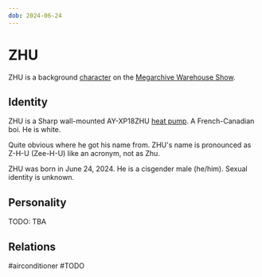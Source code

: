 ```yaml
---
dob: 2024-06-24
---
```

# ZHU

ZHU is a background [character](Characters.md) on the [Megarchive Warehouse Show](Megarchive%20Warehouse%20Show.md).
## Identity

ZHU is a Sharp wall-mounted AY-XP18ZHU [heat pump](../../Species/Air%20Conditioners.md). A French-Canadian boi. He is white. 

Quite obvious where he got his name from. ZHU's name is pronounced as Z-H-U (Zee-H-U) like an acronym, not as Zhu.

ZHU was born in June 24, 2024. He is a cisgender male (he/him). Sexual identity is unknown.

## Personality

TODO: TBA

## Relations

#airconditioner #TODO 